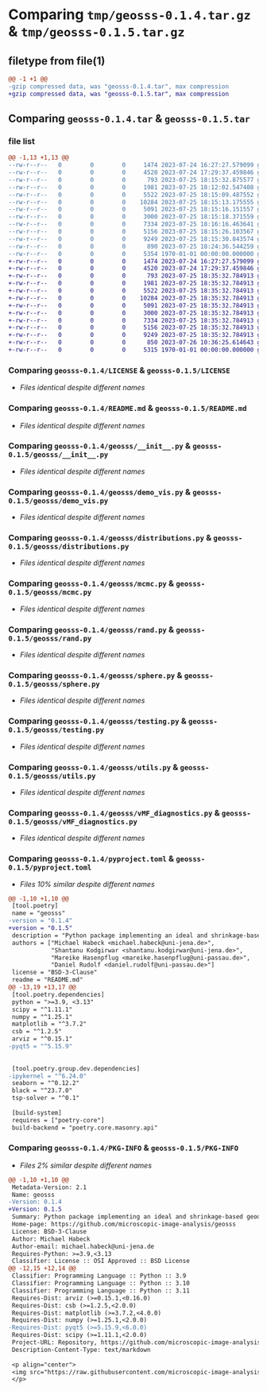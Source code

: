 # Comparing `tmp/geosss-0.1.4.tar.gz` & `tmp/geosss-0.1.5.tar.gz`

## filetype from file(1)

```diff
@@ -1 +1 @@
-gzip compressed data, was "geosss-0.1.4.tar", max compression
+gzip compressed data, was "geosss-0.1.5.tar", max compression
```

## Comparing `geosss-0.1.4.tar` & `geosss-0.1.5.tar`

### file list

```diff
@@ -1,13 +1,13 @@
--rw-r--r--   0        0        0     1474 2023-07-24 16:27:27.579099 geosss-0.1.4/LICENSE
--rw-r--r--   0        0        0     4520 2023-07-24 17:29:37.459846 geosss-0.1.4/README.md
--rw-r--r--   0        0        0      793 2023-07-25 18:15:32.875577 geosss-0.1.4/geosss/__init__.py
--rw-r--r--   0        0        0     1981 2023-07-25 18:12:02.547408 geosss-0.1.4/geosss/demo_vis.py
--rw-r--r--   0        0        0     5522 2023-07-25 18:15:09.487552 geosss-0.1.4/geosss/distributions.py
--rw-r--r--   0        0        0    10284 2023-07-25 18:15:13.175555 geosss-0.1.4/geosss/mcmc.py
--rw-r--r--   0        0        0     5091 2023-07-25 18:15:16.151557 geosss-0.1.4/geosss/rand.py
--rw-r--r--   0        0        0     3000 2023-07-25 18:15:18.371559 geosss-0.1.4/geosss/sphere.py
--rw-r--r--   0        0        0     7334 2023-07-25 18:16:16.463641 geosss-0.1.4/geosss/testing.py
--rw-r--r--   0        0        0     5156 2023-07-25 18:15:26.103567 geosss-0.1.4/geosss/utils.py
--rw-r--r--   0        0        0     9249 2023-07-25 18:15:30.843574 geosss-0.1.4/geosss/vMF_diagnostics.py
--rw-r--r--   0        0        0      890 2023-07-25 18:24:36.544259 geosss-0.1.4/pyproject.toml
--rw-r--r--   0        0        0     5354 1970-01-01 00:00:00.000000 geosss-0.1.4/PKG-INFO
+-rw-r--r--   0        0        0     1474 2023-07-24 16:27:27.579099 geosss-0.1.5/LICENSE
+-rw-r--r--   0        0        0     4520 2023-07-24 17:29:37.459846 geosss-0.1.5/README.md
+-rw-r--r--   0        0        0      793 2023-07-25 18:35:32.784913 geosss-0.1.5/geosss/__init__.py
+-rw-r--r--   0        0        0     1981 2023-07-25 18:35:32.784913 geosss-0.1.5/geosss/demo_vis.py
+-rw-r--r--   0        0        0     5522 2023-07-25 18:35:32.784913 geosss-0.1.5/geosss/distributions.py
+-rw-r--r--   0        0        0    10284 2023-07-25 18:35:32.784913 geosss-0.1.5/geosss/mcmc.py
+-rw-r--r--   0        0        0     5091 2023-07-25 18:35:32.784913 geosss-0.1.5/geosss/rand.py
+-rw-r--r--   0        0        0     3000 2023-07-25 18:35:32.784913 geosss-0.1.5/geosss/sphere.py
+-rw-r--r--   0        0        0     7334 2023-07-25 18:35:32.784913 geosss-0.1.5/geosss/testing.py
+-rw-r--r--   0        0        0     5156 2023-07-25 18:35:32.784913 geosss-0.1.5/geosss/utils.py
+-rw-r--r--   0        0        0     9249 2023-07-25 18:35:32.784913 geosss-0.1.5/geosss/vMF_diagnostics.py
+-rw-r--r--   0        0        0      850 2023-07-26 10:36:25.614643 geosss-0.1.5/pyproject.toml
+-rw-r--r--   0        0        0     5315 1970-01-01 00:00:00.000000 geosss-0.1.5/PKG-INFO
```

### Comparing `geosss-0.1.4/LICENSE` & `geosss-0.1.5/LICENSE`

 * *Files identical despite different names*

### Comparing `geosss-0.1.4/README.md` & `geosss-0.1.5/README.md`

 * *Files identical despite different names*

### Comparing `geosss-0.1.4/geosss/__init__.py` & `geosss-0.1.5/geosss/__init__.py`

 * *Files identical despite different names*

### Comparing `geosss-0.1.4/geosss/demo_vis.py` & `geosss-0.1.5/geosss/demo_vis.py`

 * *Files identical despite different names*

### Comparing `geosss-0.1.4/geosss/distributions.py` & `geosss-0.1.5/geosss/distributions.py`

 * *Files identical despite different names*

### Comparing `geosss-0.1.4/geosss/mcmc.py` & `geosss-0.1.5/geosss/mcmc.py`

 * *Files identical despite different names*

### Comparing `geosss-0.1.4/geosss/rand.py` & `geosss-0.1.5/geosss/rand.py`

 * *Files identical despite different names*

### Comparing `geosss-0.1.4/geosss/sphere.py` & `geosss-0.1.5/geosss/sphere.py`

 * *Files identical despite different names*

### Comparing `geosss-0.1.4/geosss/testing.py` & `geosss-0.1.5/geosss/testing.py`

 * *Files identical despite different names*

### Comparing `geosss-0.1.4/geosss/utils.py` & `geosss-0.1.5/geosss/utils.py`

 * *Files identical despite different names*

### Comparing `geosss-0.1.4/geosss/vMF_diagnostics.py` & `geosss-0.1.5/geosss/vMF_diagnostics.py`

 * *Files identical despite different names*

### Comparing `geosss-0.1.4/pyproject.toml` & `geosss-0.1.5/pyproject.toml`

 * *Files 10% similar despite different names*

```diff
@@ -1,10 +1,10 @@
 [tool.poetry]
 name = "geosss"
-version = "0.1.4"
+version = "0.1.5"
 description = "Python package implementing an ideal and shrinkage-based geodesic slice sampling on the sphere."
 authors = ["Michael Habeck <michael.habeck@uni-jena.de>",
            "Shantanu Kodgirwar <shantanu.kodgirwar@uni-jena.de>", 
            "Mareike Hasenpflug <mareike.hasenpflug@uni-passau.de>",
            "Daniel Rudolf <daniel.rudolf@uni-passau.de>"]
 license = "BSD-3-Clause"
 readme = "README.md"
@@ -13,19 +13,17 @@
 [tool.poetry.dependencies]
 python = ">=3.9, <3.13"
 scipy = "^1.11.1"
 numpy = "^1.25.1"
 matplotlib = "^3.7.2"
 csb = "^1.2.5"
 arviz = "^0.15.1"
-pyqt5 = "^5.15.9"
 
 
 [tool.poetry.group.dev.dependencies]
-ipykernel = "^6.24.0"
 seaborn = "^0.12.2"
 black = "^23.7.0"
 tsp-solver = "^0.1"
 
 [build-system]
 requires = ["poetry-core"]
 build-backend = "poetry.core.masonry.api"
```

### Comparing `geosss-0.1.4/PKG-INFO` & `geosss-0.1.5/PKG-INFO`

 * *Files 2% similar despite different names*

```diff
@@ -1,10 +1,10 @@
 Metadata-Version: 2.1
 Name: geosss
-Version: 0.1.4
+Version: 0.1.5
 Summary: Python package implementing an ideal and shrinkage-based geodesic slice sampling on the sphere.
 Home-page: https://github.com/microscopic-image-analysis/geosss
 License: BSD-3-Clause
 Author: Michael Habeck
 Author-email: michael.habeck@uni-jena.de
 Requires-Python: >=3.9,<3.13
 Classifier: License :: OSI Approved :: BSD License
@@ -12,15 +12,14 @@
 Classifier: Programming Language :: Python :: 3.9
 Classifier: Programming Language :: Python :: 3.10
 Classifier: Programming Language :: Python :: 3.11
 Requires-Dist: arviz (>=0.15.1,<0.16.0)
 Requires-Dist: csb (>=1.2.5,<2.0.0)
 Requires-Dist: matplotlib (>=3.7.2,<4.0.0)
 Requires-Dist: numpy (>=1.25.1,<2.0.0)
-Requires-Dist: pyqt5 (>=5.15.9,<6.0.0)
 Requires-Dist: scipy (>=1.11.1,<2.0.0)
 Project-URL: Repository, https://github.com/microscopic-image-analysis/geosss
 Description-Content-Type: text/markdown
 
 <p align="center">
 <img src="https://raw.githubusercontent.com/microscopic-image-analysis/geosss/927ff8c8187b88a1a72725c4e450ae0f0523431b/assets/logo.svg" width="300">
 </p>
```

